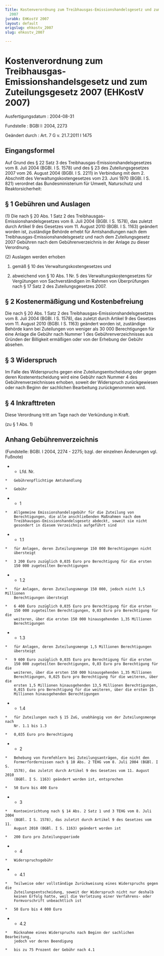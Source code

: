 ```yaml
---
Title: Kostenverordnung zum Treibhausgas-Emissionshandelsgesetz und zum Zuteilungsgesetz
  2007
jurabk: EHKostV 2007
layout: default
origslug: ehkostv_2007
slug: ehkostv_2007

---
```


# Kostenverordnung zum Treibhausgas-Emissionshandelsgesetz und zum Zuteilungsgesetz 2007 (EHKostV 2007)

Ausfertigungsdatum
:   2004-08-31

Fundstelle
:   BGBl I: 2004, 2273

Geändert durch
:   Art. 7 G v. 21.7.2011 I 1475



## Eingangsformel

Auf Grund des § 22 Satz 3 des Treibhausgas-Emissionshandelsgesetzes
vom 8. Juli 2004 (BGBl. I S. 1578) und des § 23 des Zuteilungsgesetzes
2007 vom 26. August 2004 (BGBl. I S. 2211) in Verbindung mit dem 2.
Abschnitt des Verwaltungskostengesetzes vom 23. Juni 1970 (BGBl. I S.
821) verordnet das Bundesministerium für Umwelt, Naturschutz und
Reaktorsicherheit:


## § 1 Gebühren und Auslagen

(1) Die nach § 20 Abs. 1 Satz 2 des Treibhausgas-
Emissionshandelsgesetzes vom 8. Juli 2004 (BGBl. I S. 1578), das
zuletzt durch Artikel 9 des Gesetzes vom 11. August 2010 (BGBl. I S.
1163) geändert worden ist, zuständige Behörde erhebt für
Amtshandlungen nach dem Treibhausgas-Emissionshandelsgesetz und nach
dem Zuteilungsgesetz 2007 Gebühren nach dem Gebührenverzeichnis in der
Anlage zu dieser Verordnung.

(2) Auslagen werden erhoben

1.  gemäß § 10 des Verwaltungskostengesetzes und


2.  abweichend von § 10 Abs. 1 Nr. 5 des Verwaltungskostengesetzes für
    Vergütungen von Sachverständigen im Rahmen von Überprüfungen nach § 17
    Satz 2 des Zuteilungsgesetzes 2007.





## § 2 Kostenermäßigung und Kostenbefreiung

Die nach § 20 Abs. 1 Satz 2 des Treibhausgas-Emissionshandelsgesetzes
vom 8. Juli 2004 (BGBl. I S. 1578), das zuletzt durch Artikel 9 des
Gesetzes vom 11. August 2010 (BGBl. I S. 1163) geändert worden ist,
zuständige Behörde kann bei Zuteilungen von weniger als 30 000
Berechtigungen für eine Anlage die Gebühr nach Nummer 1 des
Gebührenverzeichnisses aus Gründen der Billigkeit ermäßigen oder von
der Erhebung der Gebühr absehen.


## § 3 Widerspruch

Im Falle des Widerspruchs gegen eine Zuteilungsentscheidung oder gegen
deren Kostenentscheidung wird eine Gebühr nach Nummer 4 des
Gebührenverzeichnisses erhoben, soweit der Widerspruch zurückgewiesen
oder nach Beginn der sachlichen Bearbeitung zurückgenommen wird.


## § 4 Inkrafttreten

Diese Verordnung tritt am Tage nach der Verkündung in Kraft.

(zu § 1 Abs. 1)

## Anhang Gebührenverzeichnis

(Fundstelle: BGBl. I 2004, 2274 - 2275;
bzgl. der einzelnen Änderungen vgl. Fußnote)

*    *   Lfd. Nr.

    *   Gebührenpflichtige Amtshandlung

    *   Gebühr


*    *   1

    *   Allgemeine Emissionshandelsgebühr für die Zuteilung von
        Berechtigungen, die alle anschließenden Maßnahmen nach dem
        Treibhausgas-Emissionshandelsgesetz abdeckt, soweit sie nicht
        gesondert in diesem Verzeichnis aufgeführt sind


*    *   1.1

    *   für Anlagen, deren Zuteilungsmenge 150 000 Berechtigungen nicht
        übersteigt

    *   3 200 Euro zuzüglich 0,035 Euro pro Berechtigung für die ersten
        150 000 zugeteilten Berechtigungen


*    *   1.2

    *   für Anlagen, deren Zuteilungsmenge 150 000, jedoch nicht 1,5 Millionen
        Berechtigungen übersteigt

    *   6 400 Euro zuzüglich 0,035 Euro pro Berechtigung für die ersten
        150 000 zugeteilten Berechtigungen, 0,03 Euro pro Berechtigung für die
        weiteren, über die ersten 150 000 hinausgehenden 1,35 Millionen
        Berechtigungen


*    *   1.3

    *   für Anlagen, deren Zuteilungsmenge 1,5 Millionen Berechtigungen
        übersteigt

    *   9 600 Euro zuzüglich 0,035 Euro pro Berechtigung für die ersten
        150 000 zugeteilten Berechtigungen, 0,03 Euro pro Berechtigung für die
        weiteren, über die ersten 150 000 hinausgehenden 1,35 Millionen
        Berechtigungen, 0,025 Euro pro Berechtigung für die weiteren, über die
        ersten 1,5 Millionen hinausgehenden 13,5 Millionen Berechtigungen,
        0,015 Euro pro Berechtigung für die weiteren, über die ersten 15
        Millionen hinausgehenden Berechtigungen


*    *   1.4

    *   für Zuteilungen nach § 15 ZuG, unabhängig von der Zuteilungsmenge nach
        Nr. 1.1 bis 1.3

    *   0,035 Euro pro Berechtigung


*    *   2

    *   Behebung von Formfehlern bei Zuteilungsanträgen, die nicht den
        Formerfordernissen nach § 10 Abs. 2 TEHG vom 8. Juli 2004 (BGBl. I S.
        1578), das zuletzt durch Artikel 9 des Gesetzes vom 11. August 2010
        (BGBl. I S. 1163) geändert worden ist, entsprechen

    *   50 Euro bis 400 Euro


*    *   3

    *   Kontoeinrichtung nach § 14 Abs. 2 Satz 1 und 3 TEHG vom 8. Juli 2004
        (BGBl. I S. 1578), das zuletzt durch Artikel 9 des Gesetzes vom 11.
        August 2010 (BGBl. I S. 1163) geändert worden ist

    *   200 Euro pro Zuteilungsperiode


*    *   4

    *   Widerspruchsgebühr


*    *   4.1

    *   Teilweise oder vollständige Zurückweisung eines Widerspruchs gegen die
        Zuteilungsentscheidung, soweit der Widerspruch nicht nur deshalb
        keinen Erfolg hatte, weil die Verletzung einer Verfahrens- oder
        Formvorschrift unbeachtlich ist

    *   50 Euro bis 4 000 Euro


*    *   4.2

    *   Rücknahme eines Widerspruchs nach Beginn der sachlichen Bearbeitung,
        jedoch vor deren Beendigung

    *   bis zu 75 Prozent der Gebühr nach 4.1




